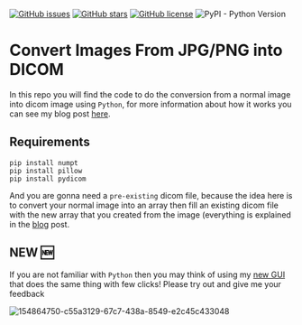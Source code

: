 [![GitHub issues](https://img.shields.io/github/issues/amine0110/convert-images-from-jpr-or-png-into-dicom)](https://github.com/amine0110/convert-images-from-jpr-or-png-into-dicom/issues) [![GitHub stars](https://img.shields.io/github/stars/amine0110/convert-images-from-jpr-or-png-into-dicom)](https://github.com/amine0110/convert-images-from-jpr-or-png-into-dicom/stargazers) [![GitHub license](https://img.shields.io/github/license/amine0110/convert-images-from-jpr-or-png-into-dicom)](https://github.com/amine0110/convert-images-from-jpr-or-png-into-dicom) ![PyPI - Python Version](https://img.shields.io/pypi/pyversions/pydicom)

# Convert Images From JPG/PNG into DICOM

In this repo you will find the code to do the conversion from a normal image into dicom image using `Python`, for more information about how it works you can see my blog post [here](https://pycad.co/convert-jpg-or-png-images-into-dicom/).

## Requirements

```
pip install numpt
pip install pillow
pip install pydicom
```

And you are gonna need a `pre-existing` dicom file, because the idea here is to convert your normal image into an array then fill an existing dicom file with the new array that you created from the image (everything is explained in the [blog](https://pycad.co/convert-jpg-or-png-images-into-dicom/) post.

## NEW 🆕

If you are not familiar with `Python` then you may think of using my [new GUI](https://pycad.co/convert-jpg-or-png-images-into-dicom/) that does the same thing with few clicks! Please try out and give me your feedback

![154864750-c55a3129-67c7-438a-8549-e2c45c433048](https://user-images.githubusercontent.com/37108394/156254463-5a8017e6-32e3-4130-8e2b-7babbb2edd7f.png)
